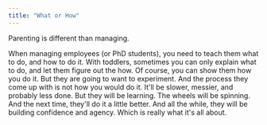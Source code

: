 ```yaml
---
title: "What or How"
---
```



Parenting is different than managing. 

When managing employees (or PhD students), you need to teach them what to do, and how to do it. 
With toddlers, sometimes you can only explain what to do, and let them figure out the how.
Of course, you can show them how you do it. 
But they are going to want to experiment. 
And the process they come up with is not how you would do it.
It'll be slower, messier, and probably less done.
But they will be learning.
The wheels will be spinning. 
And the next time, they'll do it a little better.
And all the while, they will be building confidence and agency. 
Which is really what it's all about.